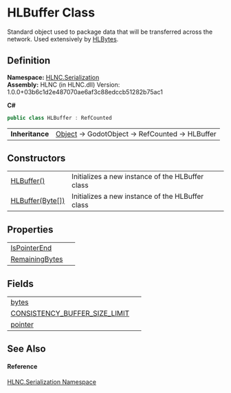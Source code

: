 # HLBuffer Class


Standard object used to package data that will be transferred across the network. Used extensively by <a href="T_HLNC_Serialization_HLBytes">HLBytes</a>.



## Definition
**Namespace:** <a href="N_HLNC_Serialization">HLNC.Serialization</a>  
**Assembly:** HLNC (in HLNC.dll) Version: 1.0.0+03b6c1d2e487070ae6af3c88edccb51282b75ac1

**C#**
``` C#
public class HLBuffer : RefCounted
```

<table><tr><td><strong>Inheritance</strong></td><td><a href="https://learn.microsoft.com/dotnet/api/system.object" target="_blank" rel="noopener noreferrer">Object</a>  →  GodotObject  →  RefCounted  →  HLBuffer</td></tr>
</table>



## Constructors
<table>
<tr>
<td><a href="M_HLNC_Serialization_HLBuffer__ctor">HLBuffer()</a></td>
<td>Initializes a new instance of the HLBuffer class</td></tr>
<tr>
<td><a href="M_HLNC_Serialization_HLBuffer__ctor_1">HLBuffer(Byte[])</a></td>
<td>Initializes a new instance of the HLBuffer class</td></tr>
</table>

## Properties
<table>
<tr>
<td><a href="P_HLNC_Serialization_HLBuffer_IsPointerEnd">IsPointerEnd</a></td>
<td> </td></tr>
<tr>
<td><a href="P_HLNC_Serialization_HLBuffer_RemainingBytes">RemainingBytes</a></td>
<td> </td></tr>
</table>

## Fields
<table>
<tr>
<td><a href="F_HLNC_Serialization_HLBuffer_bytes">bytes</a></td>
<td> </td></tr>
<tr>
<td><a href="F_HLNC_Serialization_HLBuffer_CONSISTENCY_BUFFER_SIZE_LIMIT">CONSISTENCY_BUFFER_SIZE_LIMIT</a></td>
<td> </td></tr>
<tr>
<td><a href="F_HLNC_Serialization_HLBuffer_pointer">pointer</a></td>
<td> </td></tr>
</table>

## See Also


#### Reference
<a href="N_HLNC_Serialization">HLNC.Serialization Namespace</a>  

